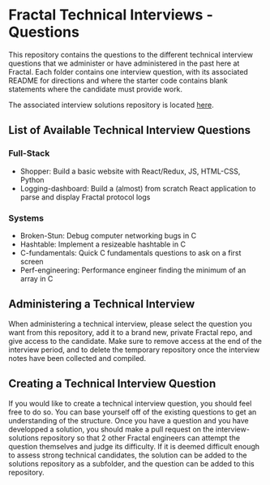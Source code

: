 # Fractal Technical Interviews - Questions

This repository contains the questions to the different technical interview questions that we administer or have administered in the past here at Fractal. Each folder contains one interview question, with its associated README for directions and where the starter code contains blank statements where the candidate must provide work.

The associated interview solutions repository is located [here](https://github.com/fractalcomputers/interview-solutions).

## List of Available Technical Interview Questions

### Full-Stack

- Shopper: Build a basic website with React/Redux, JS, HTML-CSS, Python
- Logging-dashboard: Build a (almost) from scratch React application to parse and display Fractal protocol logs

### Systems

- Broken-Stun: Debug computer networking bugs in C
- Hashtable: Implement a resizeable hashtable in C
- C-fundamentals: Quick C fundamentals questions to ask on a first screen
- Perf-engineering: Performance engineer finding the minimum of an array in C

## Administering a Technical Interview

When administering a technical interview, please select the question you want from this repository, add it to a brand new, private Fractal repo, and give access to the candidate. Make sure to remove access at the end of the interview period, and to delete the temporary repository once the interview notes have been collected and compiled.

## Creating a Technical Interview Question

If you would like to create a technical interview question, you should feel free to do so. You can base yourself off of the existing questions to get an understanding of the structure. Once you have a question and you have developped a solution, you should make a pull request on the interview-solutions repository so that 2 other Fractal engineers can attempt the question themselves and judge its difficulty. If it is deemed difficult enough to assess strong technical candidates, the solution can be added to the solutions repository as a subfolder, and the question can be added to this repository.
